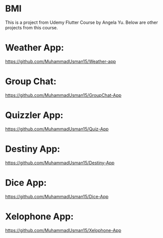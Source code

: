 # BMI

This is a project from Udemy Flutter Course by Angela Yu.
Below are other projects from this course.

# Weather App: 
https://github.com/MuhammadUsman15/Weather-app

# Group Chat: 

https://github.com/MuhammadUsman15/GroupChat-App

# Quizzler App: 

https://github.com/MuhammadUsman15/Quiz-App

# Destiny App: 

https://github.com/MuhammadUsman15/Destiny-App

# Dice App: 

https://github.com/MuhammadUsman15/Dice-App

# Xelophone App: 

https://github.com/MuhammadUsman15/Xelophone-App
